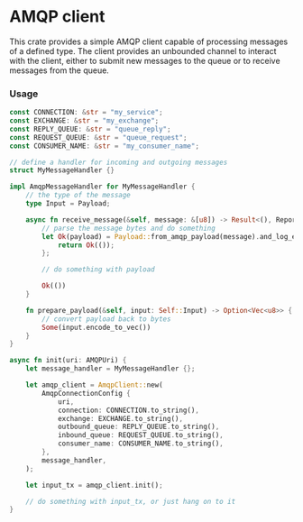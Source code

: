 # AMQP client

This crate provides a simple AMQP client capable of processing messages of a
defined type. The client provides an unbounded channel to interact with the
client, either to submit new messages to the queue or to receive messages from
the queue.

### Usage

```rust
const CONNECTION: &str = "my_service";
const EXCHANGE: &str = "my_exchange";
const REPLY_QUEUE: &str = "queue_reply";
const REQUEST_QUEUE: &str = "queue_request";
const CONSUMER_NAME: &str = "my_consumer_name";

// define a handler for incoming and outgoing messages
struct MyMessageHandler {}

impl AmqpMessageHandler for MyMessageHandler {
    // the type of the message
    type Input = Payload;

    async fn receive_message(&self, message: &[u8]) -> Result<(), Report<AmqpError>> {
        // parse the message bytes and do something
        let Ok(payload) = Payload::from_amqp_payload(message).and_log_err() else {
            return Ok(());
        };

        // do something with payload

        Ok(())
    }

    fn prepare_payload(&self, input: Self::Input) -> Option<Vec<u8>> {
        // convert payload back to bytes
        Some(input.encode_to_vec())
    }
}

async fn init(uri: AMQPUri) {
    let message_handler = MyMessageHandler {};

    let amqp_client = AmqpClient::new(
        AmqpConnectionConfig {
            uri,
            connection: CONNECTION.to_string(),
            exchange: EXCHANGE.to_string(),
            outbound_queue: REPLY_QUEUE.to_string(),
            inbound_queue: REQUEST_QUEUE.to_string(),
            consumer_name: CONSUMER_NAME.to_string(),
        },
        message_handler,
    );

    let input_tx = amqp_client.init();

    // do something with input_tx, or just hang on to it
}

```
